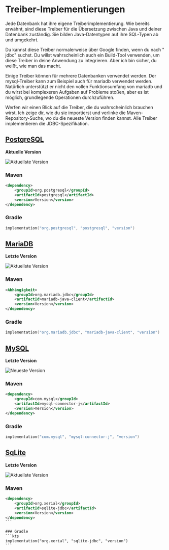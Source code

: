 # Treiber-Implementierungen

Jede Datenbank hat ihre eigene Treiberimplementierung.
Wie bereits erwähnt, sind diese Treiber für die Übersetzung zwischen Java und deiner Datenbank zuständig.
Sie bilden Java-Datentypen auf ihre SQL-Typen ab und umgekehrt.

Du kannst diese Treiber normalerweise über Google finden, wenn du nach "<Datenbank> jdbc" suchst.
Du willst wahrscheinlich auch ein Build-Tool verwenden, um diese Treiber in deine Anwendung zu integrieren.
Aber ich bin sicher, du weißt, wie man das macht.

Einige Treiber können für mehrere Datenbanken verwendet werden.
Der mysql-Treiber kann zum Beispiel auch für mariadb verwendet werden.
Natürlich unterstützt er nicht den vollen Funktionsumfang von mariadb und du wirst bei komplexeren Aufgaben auf Probleme stoßen, aber es ist möglich, grundlegende Operationen durchzuführen.

Werfen wir einen Blick auf die Treiber, die du wahrscheinlich brauchen wirst.
Ich zeige dir, wie du sie importierst und verlinke die Maven-Repository-Suche, wo du die neueste Version finden kannst.
Alle Treiber implementieren die JDBC-Spezifikation.

## [PostgreSQL](https://mvnrepository.com/artifact/org.postgresql/postgresql)
**Aktuelle Version**

![Aktuellste Version](https://img.shields.io/maven-central/v/org.postgresql/postgresql)

### Maven
```xml
<dependency>
    <groupId>org.postgresql</groupId>
    <artifactId>postgresql</artifactId>
    <version>Version</version>
</dependency>
```

### Gradle
```kts
implementation("org.postgresql", "postgresql", "version")
```

## [MariaDB](https://mvnrepository.com/artifact/org.mariadb.jdbc/mariadb-java-client)
**Letzte Version**

![Aktuellste Version](https://img.shields.io/maven-central/v/org.mariadb.jdbc/mariadb-java-client)

### Maven
```xml
<Abhängigkeit>
    <groupId>org.mariadb.jdbc</groupId>
    <artifactId>mariadb-java-client</artifactId>
    <version>Version</version>
</dependency>
```

### Gradle
```kts
implementation("org.mariadb.jdbc", "mariadb-java-client", "version")
```

## [MySQL](https://mvnrepository.com/artifact/com.mysql/mysql-connector-j)
**Letzte Version**

![Neueste Version](https://img.shields.io/maven-central/v/com.mysql/mysql-connector-j)

### Maven
```xml
<dependency>
    <groupId>com.mysql</groupId>
    <artifactId>mysql-connector-j</artifactId>
    <version>Version</version>
</dependency>
```

### Gradle
```kts
implementation("com.mysql", "mysql-connector-j", "version")
```

## [SqLite](https://mvnrepository.com/artifact/org.xerial/sqlite-jdbc)
**Letzte Version**

![Aktuellste Version](https://img.shields.io/maven-central/v/org.xerial/sqlite-jdbc)

### Maven
````xml
<dependency>
    <groupId>org.xerial</groupId>
    <artifactId>sqlite-jdbc</artifactId>
    <version>Version</version>
</dependency>
```

### Gradle
```kts
implementation("org.xerial", "sqlite-jdbc", "version")
```

